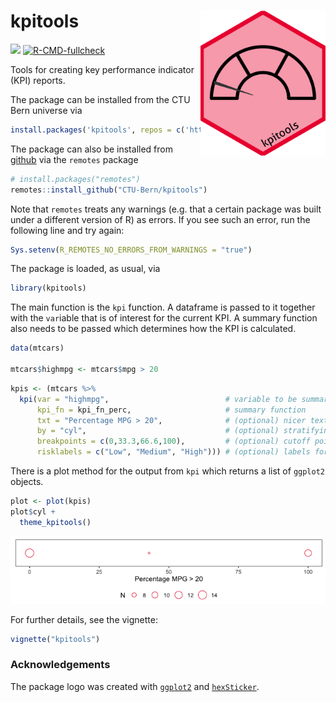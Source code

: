 
<!-- README.md is generated from README.Rmd. Please edit that file -->

# kpitools [<img src='man/figures/logo.png' align="right" width="200">](https://ctu-bern.github.io/kpitools)

[![](https://img.shields.io/badge/dev%20version-0.2.3-blue.svg)](https://github.com/CTU-Bern/kpitools)
[![R-CMD-fullcheck](https://github.com/CTU-Bern/kpitools/actions/workflows/R-CMD-full.yaml/badge.svg)](https://github.com/CTU-Bern/kpitools/actions/workflows/R-CMD-full.yaml)

Tools for creating key performance indicator (KPI) reports.

The package can be installed from the CTU Bern universe via

``` r
install.packages('kpitools', repos = c('https://ctu-bern.r-universe.dev', 'https://cloud.r-project.org'))
```

The package can also be installed from
[github](https://github.com/CTU-Bern/kpitools) via the `remotes` package

``` r
# install.packages("remotes")
remotes::install_github("CTU-Bern/kpitools")
```

Note that `remotes` treats any warnings (e.g. that a certain package was
built under a different version of R) as errors. If you see such an
error, run the following line and try again:

``` r
Sys.setenv(R_REMOTES_NO_ERRORS_FROM_WARNINGS = "true")
```

The package is loaded, as usual, via

``` r
library(kpitools)
```

The main function is the `kpi` function. A dataframe is passed to it
together with the `var`iable that is of interest for the current KPI. A
summary function also needs to be passed which determines how the KPI is
calculated.

``` r
data(mtcars)

mtcars$highmpg <- mtcars$mpg > 20
```

``` r
kpis <- (mtcars %>%
  kpi(var = "highmpg",                          # variable to be summarized (focus of the KPI)  
      kpi_fn = kpi_fn_perc,                     # summary function   
      txt = "Percentage MPG > 20",              # (optional) nicer text to add to tables 
      by = "cyl",                               # (optional) stratifying variable 
      breakpoints = c(0,33.3,66.6,100),         # (optional) cutoff points 
      risklabels = c("Low", "Medium", "High"))) # (optional) labels for the cutoff points
```

There is a plot method for the output from `kpi` which returns a list of
`ggplot2` objects.

``` r
plot <- plot(kpis)
plot$cyl +
  theme_kpitools()
```

![](man/figures/README-unnamed-chunk-4-1.png)<!-- -->

For further details, see the vignette:

``` r
vignette("kpitools")
```

### Acknowledgements

The package logo was created with
[`ggplot2`](https://ggplot2.tidyverse.org/) and
[`hexSticker`](https://github.com/GuangchuangYu/hexSticker).
